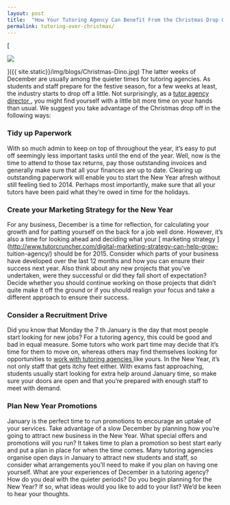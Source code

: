 ```yaml
---
layout: post
title:  "How Your Tutoring Agency Can Benefit From the Christmas Drop Off"
permalink: tutoring-over-christmas/
---
```

[

<div class="img-holder full-width">
   <img src="{{ site.static}}/img/blogs/Christmas-Dino.jpg" alt-text="Christmas Dino"/>
</div>

]({{ site.static}}/img/blogs/Christmas-Dino.jpg) The latter weeks of December are
usually among the quieter times for tutoring agencies. As students and staff
prepare for the festive season, for a few weeks at least, the industry starts
to drop off a little. Not surprisingly, as a [ tutor agency director
](http://www.tutorcruncher.com/what-makes-a-good-tuition-agency-director/) ,
you might find yourself with a little bit more time on your hands than usual.
We suggest you take advantage of the Christmas drop off in the following ways:

### Tidy up Paperwork

With so much admin to keep on top of throughout the
year, it’s easy to put off seemingly less important tasks until the end of the
year. Well, now is the time to attend to those tax returns, pay those
outstanding invoices and generally make sure that all your finances are up to
date. Clearing up outstanding paperwork will enable you to start the New Year
afresh without still feeling tied to 2014. Perhaps most importantly, make sure
that all your tutors have been paid what they’re owed in time for the
holidays. 

### Create your Marketing Strategy for the New Year

For any
business, December is a time for reflection, for calculating your growth and
for patting yourself on the back for a job well done. However, it’s also a
time for looking ahead and deciding what your [ marketing strategy
](http://www.tutorcruncher.com/digital-marketing-strategy-can-help-grow-
tuition-agency/) should be for 2015. Consider which parts of your business
have developed over the last 12 months and how you can ensure their success
next year. Also think about any new projects that you’ve undertaken, were they
successful or did they fall short of expectation? Decide whether you should
continue working on those projects that didn’t quite make it off the ground or
if you should realign your focus and take a different approach to ensure their
success. 

### Consider a Recruitment Drive

Did you know that Monday the 7  th
January is the day that most people start looking for new jobs? For a tutoring
agency, this could be good and bad in equal measure. Some tutors who work part
time may decide that it’s time for them to move on, whereas others may find
themselves looking for opportunities to [ work with tutoring agencies
](http://www.tutorcruncher.com/how-to-recruit-tutors-for-your-agency/) like
yours. In the New Year, it’s not only staff that gets itchy feet either. With
exams fast approaching, students usually start looking for extra help around
January time, so make sure your doors are open and that you’re prepared with
enough staff to meet with demand. 

### Plan New Year Promotions

January is
the perfect time to run promotions to encourage an uptake of your services.
Take advantage of a slow December by planning how you’re going to attract new
business in the New Year. What special offers and promotions will you run? It
takes time to plan a promotion so best start early and put a plan in place for
when the time comes. Many tutoring agencies organise open days in January to
attract new students and staff, so consider what arrangements you’ll need to
make if you plan on having one yourself. What are your experiences of December
in a tutoring agency? How do you deal with the quieter periods? Do you begin
planning for the New Year? If so, what ideas would you like to add to your
list? We’d be keen to hear your thoughts.
